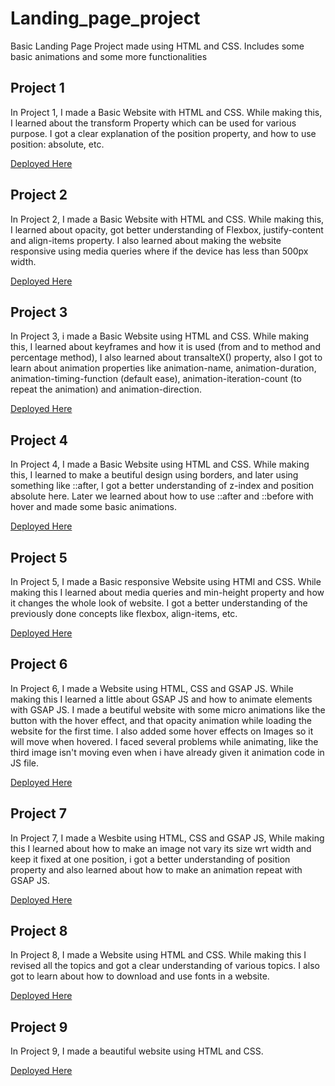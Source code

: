 # Landing_page_project
Basic Landing Page Project made using HTML and CSS. Includes some basic animations and some more functionalities

## Project 1
In Project 1, I made a Basic Website with HTML and CSS. While making this, I learned about the transform Property which can be used for various purpose. I got a clear explanation of the position property, and how to use position: absolute, etc.

[Deployed Here](http://priyanshukumarsinha.me/Landing_page_project/Project_1/)


## Project 2
In Project 2, I made a Basic Website with HTML and CSS. While making this, I learned about opacity, got better understanding of Flexbox, justify-content and align-items property. I also learned about making the website responsive using media queries where if the device has less than 500px width.

[Deployed Here](http://priyanshukumarsinha.me/Landing_page_project/Project_2/)


## Project 3
In Project 3, i made a Basic Website using HTML and CSS. While making this, I learned about keyframes and how it is used (from and to method and percentage method), I also learned about transalteX() property, also I got to learn about animation properties like animation-name, animation-duration, animation-timing-function (default ease), animation-iteration-count (to repeat the animation) and animation-direction.

[Deployed Here](http://priyanshukumarsinha.me/Landing_page_project/Project_3/)


## Project 4
In Project 4, I made a Basic Website using HTML and CSS. While making this, I learned to make a beutiful design using borders, and later using something like ::after, I got a better understanding of z-index and position absolute here. Later we learned about how to use ::after and ::before with hover and made some basic animations.


[Deployed Here](http://priyanshukumarsinha.me/Landing_page_project/Project_4/)


## Project 5
In Project 5, I made a Basic responsive Website using HTMl and CSS. While making this I learned about media queries and min-height property and how it changes the whole look of website. I got a better understanding of the previously done concepts like flexbox, align-items, etc.

[Deployed Here](http://priyanshukumarsinha.me/Landing_page_project/Project_5/)


## Project 6
In Project 6, I made a Website using HTML, CSS and GSAP JS. While making this I learned a little about GSAP JS and how to animate elements with GSAP JS. I made a beutiful website with some micro animations like the button with the hover effect, and that opacity animation while loading the website for the first time. I also added some hover effects on Images so it will move when hovered. I faced several problems while animating, like the third image isn't moving even when i have already given it animation code in JS file.

[Deployed Here](http://priyanshukumarsinha.me/Landing_page_project/Project_6/)


## Project 7
In Project 7, I made a Wesbite using HTML, CSS and GSAP JS, While making this I learned about how to make an image not vary its size wrt width and keep it fixed at one position, i got a better understanding of position property and also learned about how to make an animation repeat with GSAP JS.

[Deployed Here](http://priyanshukumarsinha.me/Landing_page_project/Project_7/)


## Project 8
In Project 8, I made a Website using HTML and CSS. While making this I revised all the topics and got a clear understanding of various topics. I also got to learn about how to download and use fonts in a website.

[Deployed Here](http://priyanshukumarsinha.me/Landing_page_project/Project_8/)


## Project 9
In Project 9, I made a beautiful website using HTML and CSS.

[Deployed Here](http://priyanshukumarsinha.me/Landing_page_project/Project_9/)